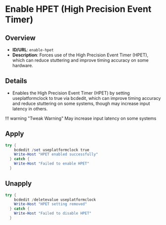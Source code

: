 # Enable HPET (High Precision Event Timer)

## Overview
- **ID/URL**: `enable-hpet`
- **Description**: Forces use of the High Precision Event Timer (HPET), which can reduce stuttering and improve timing accuracy on some hardware.



## Details

- Enables the High Precision Event Timer (HPET) by setting useplatformclock to true via bcdedit, which can improve timing accuracy and reduce stuttering on some systems, though may increase input latency in others.


!!! warning "Tweak Warning"
    May increase input latency on some systems


## Apply

```powershell
try {
    bcdedit /set useplatformclock true
    Write-Host "HPET enabled successfully"
  } catch {
    Write-Host "Failed to enable HPET"
  }
```

## Unapply

```powershell
try {
    bcdedit /deletevalue useplatformclock
    Write-Host "HPET setting removed"
  } catch {
    Write-Host "Failed to disable HPET"
  }
```
